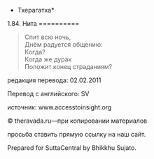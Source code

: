 * Тхерагатха*

1\.84\. Нита
\=\=\=\=\=\=\=\=\=\=

> Cпит всю ночь,  
> Днём радуется общению:  
> Когда?  
> Когда же дурак  
> Положит конец страданиям?

редакция перевода: 02\.02\.2011

Перевод с английского: SV

источник: www\.accesstoinsight\.org

© theravada\.ru—при копировании материалов

просьба ставить прямую ссылку на наш сайт\.

Prepared for SuttaCentral by Bhikkhu Sujato\.